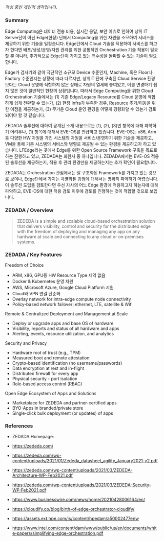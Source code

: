 *작성 중인 개인적 생각입니다.*

### Summary
Edge Computing은 데이터 전송 비용, 실시간 응답, 보안 이슈로 인하여 상위 IT Server단이 아닌 Edge(현장) 단에서 Computing을 위한 자원을 소모하여 서비스를 제공하기 위한 기술을 일컫습니다. Edge단에서 Cloud 기술을 적용하여 서비스를 하고자 한다면 배포/생성/운영/자원 관리를 위한 공통적인 Orchestration 기술 적용이 필요할 뿐 아니라, 추가적으로 Edge단이 가지고 있는 특수성을 돌파할 수 있는 기술이 필요합니다.  
  
Edge가 검사기와 같이 극단적인 소규모 Device 수준인지, Machine, 혹은 Floor나 Factory 수준인지는 상황에 따라 다르지만, 상위IT 단에 구축된 Cloud Service 환경보다는 Cloud 운영에 적합하지 않은 상태로 자원의 열세에 놓여있고, 이를 변경하기 쉽지 않은 것이 일반적인 현장의 상황입니다. 따라서 Edge Computing을 위한 Cloud Orchestration 기술에서는 (1) 기존 Edge/Legacy Resource를 Cloud 운영에 적합하게 쉽게 전환할 수 있는가, (2) 현장 Infra가 부족한 경우, Resource 추가/이동을 위한 이점을 제공하는가, (3) 무거운 Cloud 운영 환경을 어떻게 경량화할 수 있는가 검토되어야 할 것 같습니다.  
  
ZEDADA 솔루션에 대하여 공개된 소개 내용으로는 (1), (2), (3)번 항목에 대해 파학하기 어려우나, (1) 항목에 대해서 EVE-OS를 언급하고 있습니다. EVE-OS는 x86, Arm 등 다양한 HW 자원을 가진 시스템의 자원을 서비스/운영하기 위한 기술을 제공하고, VM을 통해 기존 시스템의 서비스와 병렬로 제공될 수 있는 환경을 제공하고자 하고 있습니다. LFEdge라는 곳에서 Edge를 위한 Open Source Framework 구축을 목표로 하는 진행하고 있고, ZEDADA는 회원사 중 하나입니다. ZEDADA에서는 EVE-OS 적용된 솔루션을 제공하는지, 적용 후 관리 환경만을 제공하는지는 추가 확인이 필요합니다.  
  
ZEDADA는 Orchestration 관점에서는 잘 구조화된 Framework를 가지고 있는 것으로 보이나, Edge단에서 가지는 차별화된 강점에 대해서는 명확히 파악하기 어렵습니다. 이 솔루션 도입을 검토한다면 우선 자사의 어느 Edge 환경에 적용하고자 하는지에 대해 파악하고, EVE-OS에 대한 적용 검토 이후에 검토를 진행하는 것이 적합할 것으로 보입니다.


### ZEDADA / Overview
> ZEDEDA is a simple and scalable cloud-based orchestration solution that delivers visibility, control and security for the distributed edge with the freedom of deploying and managing any app on any hardware at scale and connecting to any cloud or on-premises systems.

### ZEDADA / Key Features
Freedom of Choice
- ARM, x86, GPU등 HW Resource Type 제약 없음
- Docker & Kubernetes 운영 지원
- AWS, Microsoft Azure, Google Cloud Platform 지원
- Cloud와 VPN 연결 단순화
- Overlay network for intra-edge compute node connectivity
- Policy-based network failover; ethernet, LTE, satellite & Wif

Remote & Centralized Deployment and Management at Scale
- Deploy or upgrade apps and base OS of hardware
- Visibility, reports and status of all hardware and apps
- Alerting, events, resource utilization, and analytics 

Security and Privacy
- Hardware root of trust (e.g., TPM)
- Measured boot and remote attestation
- Crypto-based identification (no username/passwords)
- Data encryption at rest and in-flight
- Distributed firewall for every app
- Physical security - port isolation
- Role-based access control (RBAC)

Open Edge Ecosystem of Apps and Solutions
- Marketplace for ZEDEDA and partner-certified apps
- BYO-Apps in branded/private store
- Single-click bulk deployment (or updates) of apps

### References  
- ZEDADA Homepage: 
- https://zededa.com/
- https://zededa.com/wp-content/uploads/2021/01/Zededa_datasheet_agility_January2021-v2.pdf
- https://zededa.com/wp-content/uploads/2021/03/ZEDEDA-Architecture-WP-Feb2021.pdf
- https://zededa.com/wp-content/uploads/2021/03/ZEDEDA-Security-WP-Feb2021.pdf

- https://www.businesswire.com/news/home/20210428006164/en/
- https://cloudify.co/blog/birth-of-edge-orchestrator-cloudify/
- https://assets.ext.hpe.com/is/content/hpedam/a50002477enw
- https://www.intel.com/content/dam/www/public/us/en/documents/white-papers/simplifying-edge-orchestration.pdf
